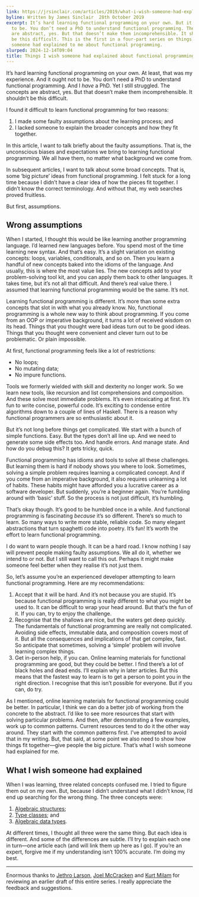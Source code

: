 ```yaml
---
link: https://jrsinclair.com/articles/2019/what-i-wish-someone-had-explained-about-functional-programming/
byline: Written by James Sinclair  28th October 2019
excerpt: It’s hard learning functional programming on your own. But it ought not
  to be. You don’t need a PhD to understand functional programming. The concepts
  are abstract, yes. But that doesn’t make them incomprehensible. It shouldn’t
  be this difficult. This is the first in a four-part series on things I wish
  someone had explained to me about functional programming.
slurped: 2024-12-14T09:04
title: Things I wish someone had explained about functional programming
---
```


It’s hard learning functional programming on your own. At least, that was my experience. And it ought not to be. You don’t need a PhD to understand functional programming. And I _have_ a PhD. Yet I still struggled. The concepts are abstract, yes. But that doesn’t make them incomprehensible. It shouldn’t be this difficult.

I found it difficult to learn functional programming for two reasons:

1. I made some faulty assumptions about the learning process; and
2. I lacked someone to explain the broader concepts and how they fit together.

In this article, I want to talk briefly about the faulty assumptions. That is, the unconscious biases and expectations we bring to learning functional programming. We all have them, no matter what background we come from.

In subsequent articles, I want to talk about some broad concepts. That is, some ‘big picture’ ideas from functional programming. I felt stuck for a long time because I didn’t have a clear idea of how the pieces fit together. I didn’t know the correct terminology. And without that, my web searches proved fruitless.

But first, assumptions.

## Wrong assumptions

When I started, I thought this would be like learning another programming language. I’d learned new languages before. You spend most of the time learning new syntax. And that’s easy. It’s a slight variation on existing concepts: loops, variables, conditionals, and so on. Then you learn a handful of new concepts baked into the idioms of the language. And usually, this is where the most value lies. The new concepts add to your problem-solving tool kit, and you can apply them back to other languages. It takes time, but it’s not all that difficult. And there’s real value there. I assumed that learning functional programming would be the same. It’s not.

Learning functional programming is different. It’s more than some extra concepts that slot in with what you already know. No, functional programming is a whole new way to think about programming. If you come from an OOP or imperative background, it turns a lot of received wisdom on its head. Things that you thought were bad ideas turn out to be good ideas. Things that you thought were convenient and clever turn out to be problematic. Or plain impossible.

At first, functional programming feels like a lot of restrictions:

- No loops;
- No mutating data;
- No impure functions.

Tools we formerly wielded with skill and dexterity no longer work. So we learn new tools, like recursion and list comprehensions and composition. And these solve most immediate problems. It’s even intoxicating at first. It’s fun to write concise, powerful code. It’s exciting to condense entire algorithms down to a couple of lines of Haskell. There is a reason why functional programmers are so enthusiastic about it.

But it’s not long before things get complicated. We start with a bunch of simple functions. Easy. But the types don’t all line up. And we need to generate some side effects too. And handle errors. And manage state. And how do you debug this? It gets tricky, quick.

Functional programming has idioms and tools to solve all these challenges. But learning them is hard if nobody shows you where to look. Sometimes, solving a simple problem requires learning a complicated concept. And if you come from an imperative background, it also requires unlearning a lot of habits. These habits might have afforded you a lucrative career as a software developer. But suddenly, you’re a beginner again. You’re fumbling around with ‘basic’ stuff. So the process is not just difficult, it’s humbling.

That’s okay though. It’s good to be humbled once in a while. And functional programming is fascinating _because_ it’s so different. There’s so much to learn. So many ways to write more stable, reliable code. So many elegant abstractions that turn spaghetti code into poetry. It’s fun! It’s worth the effort to learn functional programming.

I do want to warn people though. It can be a hard road. I know nothing I say will prevent people making faulty assumptions. We all do it, whether we intend to or not. But I still want to call this out. Perhaps it might make someone feel better when they realise it’s not just them.

So, let’s assume you’re an experienced developer attempting to learn functional programming. Here are my recommendations:

1. Accept that it will be hard. And it’s not because you are stupid. It’s because functional programming is really different to what you might be used to. It can be difficult to wrap your head around. But that’s the fun of it. If you can, try to enjoy the challenge.
2. Recognise that the shallows are nice, but the waters get deep quickly. The fundamentals of functional programming are really not complicated. Avoiding side effects, immutable data, and composition covers most of it. But all the consequences and implications of that get complex, fast. So anticipate that sometimes, solving a ‘simple’ problem will involve learning complex things.
3. Get in-person help, if you can. Online learning materials for functional programming are good, but they could be better. I find there’s a lot of black holes and dead ends. I’ll explain why in later articles. But this means that the fastest way to learn is to get a person to point you in the right direction. I recognise that this isn’t possible for everyone. But if you can, do try.

As I mentioned, online learning materials for functional programming could be better. In particular, I think we can do a better job of working from the concrete to the abstract. I’d like to see more resources that start with solving particular problems. And then, after demonstrating a few examples, work up to common patterns. Current resources tend to do it the other way around. They start with the common patterns first. I’ve attempted to avoid that in my writing. But, that said, at some point we also need to show how things fit together—give people the big picture. That’s what I wish someone had explained for me.

## What I wish someone had explained

When I was learning, three related concepts confused me. I tried to figure them out on my own. But, because I didn’t understand what I didn’t know, I’d end up searching for the wrong thing. The three concepts were:

1. [Algebraic structures](https://jrsinclair.com/articles/2019/algebraic-structures-what-i-wish-someone-had-explained-about-functional-programming/);
2. [Type classes](https://jrsinclair.com/articles/2019/type-classes-what-i-wish-someone-had-explained-about-functional-programming/); and
3. [Algebraic data types](https://jrsinclair.com/articles/2019/algebraic-data-types-what-i-wish-someone-had-explained-about-functional-programming/).

At different times, I thought all three were the same thing. But each idea is different. And some of the differences are subtle. I’ll try to explain each one in turn—one article each (and will link them up here as I go). If you’re an expert, forgive me if my understanding isn’t 100% accurate. I’m doing my best.

---

Enormous thanks to [Jethro Larson](https://twitter.com/jethrolarson), [Joel McCracken](https://twitter.com/joelmccracken) and [Kurt Milam](https://twitter.com/kurtmilam) for reviewing an earlier draft of this entire series. I really appreciate the feedback and suggestions.